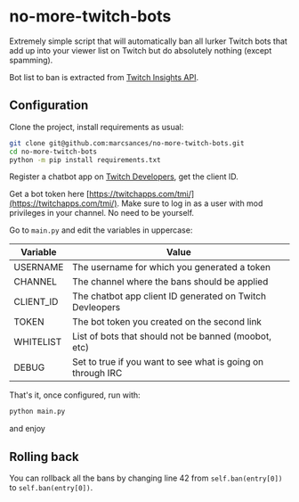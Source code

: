 # no-more-twitch-bots

Extremely simple script that will automatically ban all lurker Twitch bots that add up into your viewer list on Twitch 
but do absolutely nothing (except spamming).

Bot list to ban is extracted from [Twitch Insights API](https://twitchinsights.net/bots).

## Configuration

Clone the project, install requirements as usual:

```bash
git clone git@github.com:marcsances/no-more-twitch-bots.git
cd no-more-twitch-bots
python -m pip install requirements.txt
```

Register a chatbot app on [Twitch Developers](https://dev.twitch.tv/), get the client ID.

Get a bot token here [https://twitchapps.com/tmi/](https://twitchapps.com/tmi/). Make sure to log in as a user with mod
privileges in your channel. No need to be yourself.

Go to ``main.py`` and edit the variables in uppercase:

| Variable        | Value                                                      |
|-----------------|------------------------------------------------------------|
| USERNAME        | The username for which you generated a token               |
| CHANNEL         | The channel where the bans should be applied               |
| CLIENT_ID       | The chatbot app client ID generated on Twitch Devleopers   |
| TOKEN           | The bot token you created on the second link               |
| WHITELIST       | List of bots that should not be banned (moobot, etc)       |
| DEBUG           | Set to true if you want to see what is going on through IRC|

That's it, once configured, run with:

```bash
python main.py
```

and enjoy

## Rolling back

You can rollback all the bans by changing line 42 from ``self.ban(entry[0])`` to ``self.ban(entry[0])``.